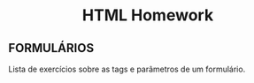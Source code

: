 <h1 align="center">
    <p><b>HTML Homework</b></p>
</h1>

## **FORMULÁRIOS**

Lista de exercícios sobre as tags e parâmetros de um formulário.